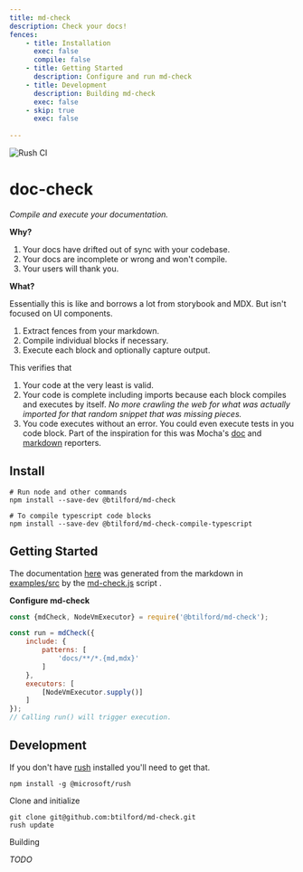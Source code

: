 ```yaml
---
title: md-check
description: Check your docs!
fences:
    - title: Installation
      exec: false
      compile: false
    - title: Getting Started
      description: Configure and run md-check
    - title: Development
      description: Building md-check
      exec: false
    - skip: true
      exec: false
      
---
```


![Rush CI](https://github.com/btilford/md-check/workflows/Rush%20CI/badge.svg?branch=master)

# doc-check
*Compile and execute your documentation.*

**Why?** 

1. Your docs have drifted out of sync with your codebase.
2. Your docs are incomplete or wrong and won't compile.
3. Your users will thank you.

**What?**

Essentially this is like and borrows a lot from storybook and MDX. But isn't 
focused on UI components.

1. Extract fences from your markdown.
2. Compile individual blocks if necessary.
3. Execute each block and optionally capture output.

This verifies that

1. Your code at the very least is valid.
2. Your code is complete including imports because each block compiles and executes by 
itself. _No more crawling the web for what was actually imported for that random snippet
that was missing pieces._
3. You code executes without an error. You could even execute tests in you code block. Part
of the inspiration for this was Mocha's [doc](https://mochajs.org/#doc) and 
[markdown](https://mochajs.org/#markdown) reporters. 
 

## Install

```console 
# Run node and other commands
npm install --save-dev @btilford/md-check

# To compile typescript code blocks
npm install --save-dev @btilford/md-check-compile-typescript
```

## Getting Started

The documentation [here](https://btilford.github.io/md-check//examples.html) was generated
from the markdown in [examples/src](examples/src) by the [md-check.js](examples/md-check.js) script . 

**Configure md-check**

```javascript
const {mdCheck, NodeVmExecutor} = require('@btilford/md-check');

const run = mdCheck({
    include: {
        patterns: [
            'docs/**/*.{md,mdx}'
        ]
    },
    executors: [
        [NodeVmExecutor.supply()]
    ]
});
// Calling run() will trigger execution.
```

## Development

If you don't have [rush](https://rushjs.io/) installed you'll need to get that.

```console
npm install -g @microsoft/rush
```

Clone and initialize 

```console
git clone git@github.com:btilford/md-check.git
rush update
```

Building

_TODO_
